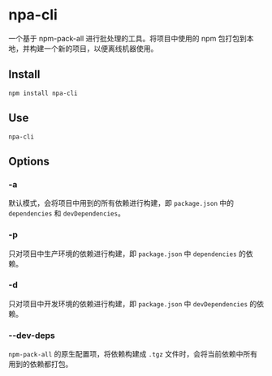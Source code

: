 # npa-cli

一个基于 npm-pack-all 进行批处理的工具。将项目中使用的 npm
包打包到本地，并构建一个新的项目，以便离线机器使用。

## Install

```shell
npm install npa-cli
```

## Use

```shell
npa-cli
```

## Options

### -a

默认模式，会将项目中用到的所有依赖进行构建，即 `package.json` 中的 `dependencies` 和 `devDependencies`。

### -p

只对项目中生产环境的依赖进行构建，即 `package.json` 中 `dependencies` 的依赖。

### -d

只对项目中开发环境的依赖进行构建，即 `package.json` 中 `devDependencies` 的依赖。

### --dev-deps

`npm-pack-all` 的原生配置项，将依赖构建成 `.tgz` 文件时，会将当前依赖中所有用到的依赖都打包。
